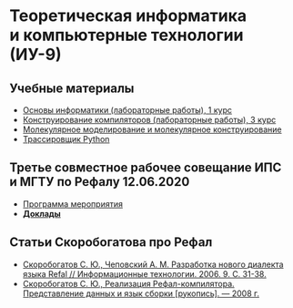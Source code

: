 # Теоретическая информатика и компьютерные технологии (ИУ-9)

## Учебные материалы
* [Основы информатики (лабораторные работы), 1 курс](scheme-labs)
* [Конструирование компиляторов (лабораторные работы), 3 курс](compiler-labs)
* [Молекулярное моделирование и молекулярное конструирование](camd)
* [Трассировщик Python](python-tracer)

<!-- * [Основы программирования, Л4, 1 курс](L4) -->

## Третье совместное рабочее совещание ИПС и МГТУ по Рефалу 12.06.2020
* [Программа мероприятия](IPSRAN-MGTU-seminar-12-06-2020.pdf)
* [**Доклады**](IPSRAN-MGTU-seminar-12-06-2020)

## Статьи Скоробогатова про Рефал
* [Скоробогатов С. Ю., Чеповский А. М. Разработка нового диалекта языка Refal
  // Информационные технологии. 2006. 9. C. 31-38.][1]
* [Скоробогатов С. Ю., Реализация Рефал-компилятора. Представление данных
  и язык сборки \[рукопись\]. — 2008 г.][2]


[1]: Skorobogatov-Refal-7.pdf
[2]: Skorobogatov-Data-Representation-and-Assembly-Language.pdf
